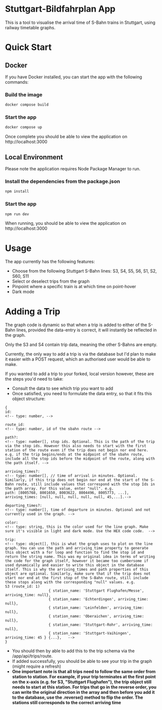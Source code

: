 # Stuttgart-Bildfahrplan App

This is a tool to visualise the arrival time of S-Bahn trains in Stuttgart, using railway timetable graphs.

# Quick Start

## Docker

If you have Docker installed, you can start the app with the following commands:

### Build the image
```bash
docker compose build
```

### Start the app
```bash
docker compose up 
```
Once complete you should be able to view the application on http://localhost:3000

## Local Environment

Please note the application requires Node Package Manager to run.

### Install the dependencies from the package.json
```bash
npm install
```

### Start the app
```bash
npm run dev
```
When running, you should be able to view the application on http://localhost:3000

# Usage

The app currently has the following features:
- Choose from the following Stuttgart S-Bahn lines: S3, S4, S5, S6, S1, S2, S60, S11
- Select or deselect trips from the graph
- Pinpoint where a specific train is at which time on point-hover
- Dark mode

# Adding a Trip

The graph code is dynamic so that when a trip is added to either of the S-Bahn lines, provided the data-entry is correct, it will instantly be reflected in the graph.

Only the S3 and S4 contain trip data, meaning the other S-Bahns are empty.

Currently, the only way to add a trip is via the database but I'd plan to make it easier with a POST request, which an authorised user would be able to make.

If you wanted to add a trip to your forked, local version however, these are the steps you'd need to take:
- Consult the data to see which trip you want to add
- Once satisfied, you need to formulate the data entry, so that it fits this object structure:
```
{
id: 
<!-- type: number, -->

route_id: 
<!-- type: number, id of the sbahn route -->

path?: 
<!-- type: number[], stop ids. Optional. This is the path of the trip via the stop ids. However this also needs to start with the first station of the route even if the trip does not begin nor end here. e.g. if the trip begins/ends at the midpoint of the sbahn route, include all the stop ids before the midpoint of the route, along with the path itself. -->

arriving_times?: 
<!-- type: number[], // time of arrival in minutes. Optional. Similarly, if this trip does not begin nor end at the start of the S-Bahn route, still include values that correspond with the stop Ids in the path array. For this value, enter "null". e.g.  
path: [8005768, 8001650, 8003622, 8004496, 8005773, ...], arriving_times: [null, null, null, null, null, 45,...].-->

departing_times?: 
<!-- type: number[], time of departure in minutes. Optional and not currently used in the graph. -->

color: 
<!-- type: string, this is the color used for the line graph. Make sure it's visible in light and dark mode. Use the HEX code code.  -->

trip: 
<!-- type: object[], this is what the graph uses to plot on the line graph. You can use the path and arriving_time property to generate this object with a for loop and function to find the stop id and return the string name. This was my original idea in terms of writing the code for the graph itself, however it became too cumbersome if used dynamically and easier to write this object in the database itself. This is why the arriving_times and path properties of this object are optional. Similarly, make sure that if the trip does not start nor end at the first stop of the S-Bahn route, still include these stops along with the corresponding "null" values. e.g. 
S3 (route_id: 1)
                    { station_name: 'Stuttgart Flughafen/Messe', arriving_time: null},
                    { station_name: 'Echterdingen', arriving_time: null},
                    { station_name: 'Leinfelden', arriving_time: null},
                    { station_name: 'Oberaichen', arriving_time: null},
                    { station_name: 'Stuttgart-Rohr', arriving_time: null},
                    { station_name: 'Stuttgart-Vaihingen', arriving_time: 45 } {...},   -->
}
```
- You should then by able to add this to the trip schema via the /app/api/trips/route.
- If added successfully, you should be able to see your trip in the graph (might require a refresh)
- **One important note is that all trips need to follow the same order from station to station. For example, if your trip terminates at the first point on the x-axis (e.g. for S3, "Stuttgart Flughafen"), the trip object still needs to start at this station. For trips that go in the reverse order, you can write the original direction in the array and then before you add it to the database, use the .reverse() method to flip the order. The stations still corresponds to the correct arriving time**











